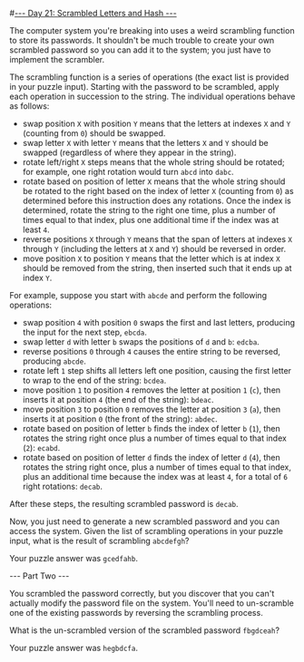 #[--- Day 21: Scrambled Letters and Hash ---](http://adventofcode.com/2016/day/21)

The computer system you're breaking into uses a weird scrambling function to store its passwords. It shouldn't be much trouble to create your own scrambled password so you can add it to the system; you just have to implement the scrambler.

The scrambling function is a series of operations (the exact list is provided in your puzzle input). Starting with the password to be scrambled, apply each operation in succession to the string. The individual operations behave as follows:

- swap position ``X`` with position ``Y`` means that the letters at indexes ``X`` and ``Y`` (counting from ``0``) should be swapped.
- swap letter ``X`` with letter ``Y`` means that the letters ``X`` and ``Y`` should be swapped (regardless of where they appear in the string).
- rotate left/right ``X`` steps means that the whole string should be rotated; for example, one right rotation would turn ``abcd`` into ``dabc``.
- rotate based on position of letter ``X`` means that the whole string should be rotated to the right based on the index of letter ``X`` (counting from ``0``) as determined before this instruction does any rotations. Once the index is determined, rotate the string to the right one time, plus a number of times equal to that index, plus one additional time if the index was at least ``4``.
- reverse positions ``X`` through ``Y`` means that the span of letters at indexes ``X`` through ``Y`` (including the letters at ``X`` and ``Y``) should be reversed in order.
- move position ``X`` to position ``Y`` means that the letter which is at index ``X`` should be removed from the string, then inserted such that it ends up at index ``Y``.  

For example, suppose you start with ``abcde`` and perform the following operations:

- swap position ``4`` with position ``0`` swaps the first and last letters, producing the input for the next step, ``ebcda``.
- swap letter ``d`` with letter ``b`` swaps the positions of ``d`` and ``b``: ``edcba``.
- reverse positions ``0`` through ``4`` causes the entire string to be reversed, producing ``abcde``.
- rotate left ``1`` step shifts all letters left one position, causing the first letter to wrap to the end of the string: ``bcdea``.
- move position ``1`` to position ``4`` removes the letter at position ``1`` (``c``), then inserts it at position ``4`` (the end of the string): ``bdeac``.
- move position ``3`` to position ``0`` removes the letter at position ``3`` (``a``), then inserts it at position ``0`` (the front of the string): ``abdec``.
- rotate based on position of letter ``b`` finds the index of letter ``b`` (``1``), then rotates the string right once plus a number of times equal to that index (``2``): ``ecabd``.
- rotate based on position of letter ``d`` finds the index of letter ``d`` (``4``), then rotates the string right once, plus a number of times equal to that index, plus an additional time because the index was at least ``4``, for a total of ``6`` right rotations: ``decab``.  

After these steps, the resulting scrambled password is ``decab``.

Now, you just need to generate a new scrambled password and you can access the system. Given the list of scrambling operations in your puzzle input, what is the result of scrambling ``abcdefgh``?

Your puzzle answer was ``gcedfahb``.

--- Part Two ---

You scrambled the password correctly, but you discover that you can't actually modify the password file on the system. You'll need to un-scramble one of the existing passwords by reversing the scrambling process.

What is the un-scrambled version of the scrambled password ``fbgdceah``?

Your puzzle answer was ``hegbdcfa``.
